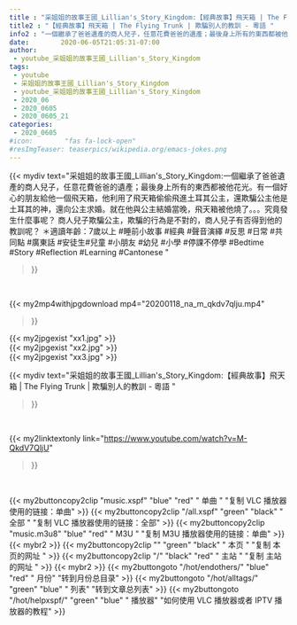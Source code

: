 ```yaml
---
title : "采姐姐的故事王國_Lillian's_Story_Kingdom:【經典故事】飛天箱 | The Flying Trunk | 欺騙別人的教訓 - 粵語 "
title2 : "【經典故事】飛天箱 | The Flying Trunk | 欺騙別人的教訓 - 粵語 "
info2 : "一個繼承了爸爸遺產的商人兒子，任意花費爸爸的遺產；最後身上所有的東西都被他花光。有一個好心的朋友給他一個飛天箱，他利用了飛天箱偷偷飛進土耳其公主，還欺騙公主他是土耳其的神，還向公主求婚。就在他與公主結婚當晚，飛天箱被他燒了。。。究竟發生什麼事呢？  商人兒子欺騙公主，欺騙的行為是不對的，商人兒子有否得到他的教訓呢？  ＊適讀年齡：7歲以上  #睡前小故事 #經典 #聲音演繹 #反思 #日常 #共同點 #廣東話 #安徒生#兒童 #小朋友 #幼兒 #小學 #停課不停學 #Bedtime #Story #Reflection #Learning #Cantonese "
date:        2020-06-05T21:05:31-07:00
author:
 - youtube_采姐姐的故事王國_Lillian's_Story_Kingdom
tags:
 - youtube
 - 采姐姐的故事王國_Lillian's_Story_Kingdom
 - youtube_采姐姐的故事王國_Lillian's_Story_Kingdom
 - 2020_06
 - 2020_0605
 - 2020_0605_21
categories:
 - 2020_0605
#icon:        "fas fa-lock-open"
#resImgTeaser: teaserpics/wikipedia.org/emacs-jokes.png
---
```


{{< mydiv text="采姐姐的故事王國_Lillian's_Story_Kingdom:一個繼承了爸爸遺產的商人兒子，任意花費爸爸的遺產；最後身上所有的東西都被他花光。有一個好心的朋友給他一個飛天箱，他利用了飛天箱偷偷飛進土耳其公主，還欺騙公主他是土耳其的神，還向公主求婚。就在他與公主結婚當晚，飛天箱被他燒了。。。究竟發生什麼事呢？  商人兒子欺騙公主，欺騙的行為是不對的，商人兒子有否得到他的教訓呢？  ＊適讀年齡：7歲以上  #睡前小故事 #經典 #聲音演繹 #反思 #日常 #共同點 #廣東話 #安徒生#兒童 #小朋友 #幼兒 #小學 #停課不停學 #Bedtime #Story #Reflection #Learning #Cantonese "
>}}
<br>


{{< my2mp4withjpgdownload mp4="20200118_na_m_qkdv7qlju.mp4"
>}}

{{< my2jpgexist "xx1.jpg" >}}<br>
{{< my2jpgexist "xx2.jpg" >}}<br>
{{< my2jpgexist "xx3.jpg" >}}<br>



{{< mydiv text="采姐姐的故事王國_Lillian's_Story_Kingdom:【經典故事】飛天箱 | The Flying Trunk | 欺騙別人的教訓 - 粵語 "
>}}
<br>

{{< my2linktextonly link="https://www.youtube.com/watch?v=M-QkdV7QljU"
>}}


<br>

{{< my2buttoncopy2clip "music.xspf"        "blue"   "red"    " 单曲 "  "复制 VLC 播放器使用的链接：单曲" >}} {{< my2buttoncopy2clip "/all.xspf"         "green"  "black"  " 全部 "  "复制 VLC 播放器使用的链接：全部" >}} {{< my2buttoncopy2clip "music.m3u8"        "blue"   "red"    " M3U  "    "复制 M3U 播放器使用的链接：单曲" >}} {{< mybr2 >}} {{< my2buttoncopy2clip ""                  "green"  "black"  " 本页 "    "复制 本页的网址 " >}} {{< my2buttoncopy2clip "/"                 "black"  "red"    " 主站 "    "复制 主站的网址 " >}} {{< mybr2 >}} {{< my2buttongoto      "/hot/endothers/"   "blue"   "red"    " 月份"   "转到月份总目录" >}} {{< my2buttongoto      "/hot/alltags/"     "green"  "blue"   " 列表"   "转到文章总列表" >}} {{< my2buttongoto      "/hot/helpxspf/"    "green"  "blue"   " 播放器" "如何使用 VLC 播放器或者 IPTV 播放器的教程" >}} 
